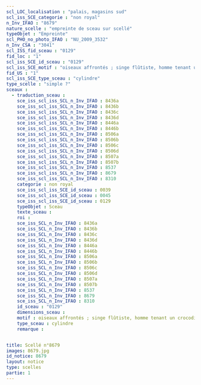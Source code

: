 ```yaml
---
scl_LOC_localisation : "palais, magasins sud"
scl_iss_SCE_categorie : "non royal"
n_Inv_IFAO : "8679"
nature_scelle : "empreinte de sceau sur scellé"
typeObjet : "Empreinte"
scl_PHO_no_photo_IFAO : "NU_2009_3532"
n_Inv_CSA : "3041"
scl_ISS_fid_sceau : "0129"
fid_loc : "1"
scl_iss_SCE_id_sceau : "0129"
scl_iss_SCE_motif : "oiseaux affrontés ; singe flûtiste, homme tenant un crocodile ?, hippopotame, capriné, lézard ; crocodiles tête-bêche, lion, insecte,abeille ; homme sautant?, animal couché..."
fid_US : "1"
scl_iss_SCE_type_sceau : "cylindre"
type_scelle : "simple ?"
sceaux :
  - traduction_sceau : 
    sce_iss_scl_iss_SCL_n_Inv_IFAO : 8436a
    sce_iss_scl_iss_SCL_n_Inv_IFAO : 8436b
    sce_iss_scl_iss_SCL_n_Inv_IFAO : 8436c
    sce_iss_scl_iss_SCL_n_Inv_IFAO : 8436d
    sce_iss_scl_iss_SCL_n_Inv_IFAO : 8446a
    sce_iss_scl_iss_SCL_n_Inv_IFAO : 8446b
    sce_iss_scl_iss_SCL_n_Inv_IFAO : 8506a
    sce_iss_scl_iss_SCL_n_Inv_IFAO : 8506b
    sce_iss_scl_iss_SCL_n_Inv_IFAO : 8506c
    sce_iss_scl_iss_SCL_n_Inv_IFAO : 8506d
    sce_iss_scl_iss_SCL_n_Inv_IFAO : 8507a
    sce_iss_scl_iss_SCL_n_Inv_IFAO : 8507b
    sce_iss_scl_iss_SCL_n_Inv_IFAO : 8537
    sce_iss_scl_iss_SCL_n_Inv_IFAO : 8679
    sce_iss_scl_iss_SCL_n_Inv_IFAO : 8310
    categorie : non royal
    sce_iss_scl_iss_SCE_id_sceau : 0039
    sce_iss_scl_iss_SCE_id_sceau : 0045
    sce_iss_scl_iss_SCE_id_sceau : 0129
    typeObjet : Sceau
    texte_sceau : 
    roi : 
    sce_iss_SCL_n_Inv_IFAO : 8436a
    sce_iss_SCL_n_Inv_IFAO : 8436b
    sce_iss_SCL_n_Inv_IFAO : 8436c
    sce_iss_SCL_n_Inv_IFAO : 8436d
    sce_iss_SCL_n_Inv_IFAO : 8446a
    sce_iss_SCL_n_Inv_IFAO : 8446b
    sce_iss_SCL_n_Inv_IFAO : 8506a
    sce_iss_SCL_n_Inv_IFAO : 8506b
    sce_iss_SCL_n_Inv_IFAO : 8506c
    sce_iss_SCL_n_Inv_IFAO : 8506d
    sce_iss_SCL_n_Inv_IFAO : 8507a
    sce_iss_SCL_n_Inv_IFAO : 8507b
    sce_iss_SCL_n_Inv_IFAO : 8537
    sce_iss_SCL_n_Inv_IFAO : 8679
    sce_iss_SCL_n_Inv_IFAO : 8310
    id_sceau : "0129"
    dimensions_sceau : 
    motif : oiseaux affrontés ; singe flûtiste, homme tenant un crocodile ?, hippopotame, capriné, lézard ; crocodiles tête-bêche, lion, insecte,abeille ; homme sautant?, animal couché...
    type_sceau : cylindre
    remarque : 


title: Scellé n°8679
images: 8679.jpg
id_notice: 8679
layout: notice
type: scelles
partie: 1
---
```

